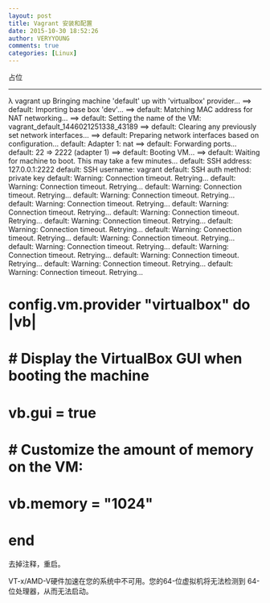 ```yaml
---
layout: post
title: Vagrant 安装和配置
date: 2015-10-30 18:52:26
author: VERYYOUNG
comments: true
categories: [Linux]
---
```


占位

<!-- more -->

----------

λ vagrant up
Bringing machine 'default' up with 'virtualbox' provider...
==> default: Importing base box 'dev'...
==> default: Matching MAC address for NAT networking...
==> default: Setting the name of the VM: vagrant_default_1446021251338_43189
==> default: Clearing any previously set network interfaces...
==> default: Preparing network interfaces based on configuration...
    default: Adapter 1: nat
==> default: Forwarding ports...
    default: 22 => 2222 (adapter 1)
==> default: Booting VM...
==> default: Waiting for machine to boot. This may take a few minutes...
    default: SSH address: 127.0.0.1:2222
    default: SSH username: vagrant
    default: SSH auth method: private key
    default: Warning: Connection timeout. Retrying...
    default: Warning: Connection timeout. Retrying...
    default: Warning: Connection timeout. Retrying...
    default: Warning: Connection timeout. Retrying...
    default: Warning: Connection timeout. Retrying...
    default: Warning: Connection timeout. Retrying...
    default: Warning: Connection timeout. Retrying...
    default: Warning: Connection timeout. Retrying...
    default: Warning: Connection timeout. Retrying...
    default: Warning: Connection timeout. Retrying...
    default: Warning: Connection timeout. Retrying...
    default: Warning: Connection timeout. Retrying...
    default: Warning: Connection timeout. Retrying...
    default: Warning: Connection timeout. Retrying...
    default: Warning: Connection timeout. Retrying...
    default: Warning: Connection timeout. Retrying...
	
	

  # config.vm.provider "virtualbox" do |vb|
  #   # Display the VirtualBox GUI when booting the machine
  #   vb.gui = true
  #
  #   # Customize the amount of memory on the VM:
  #   vb.memory = "1024"
  # end
  
去掉注释，重启。

VT-x/AMD-V硬件加速在您的系统中不可用。您的64-位虚拟机将无法检测到 64-位处理器，从而无法启动。



